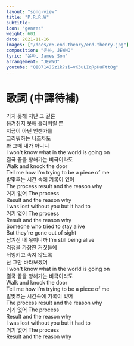 ```yaml
---
layout: "song-view"
title: "P.R.R.W"
subtitle:
icon: "genres"
weight: 601
date: 2021-11-16
images: ["/docs/r6-end-theory/end-theory.jpg"]
composition: "윤하, JEWNO"
lyric: "윤하, James Son"
arrangement: "JEWNO"
youtube: "QIB714JSz1k?si=vK3uLIqRpHuFtt0g"
---
```


# 歌詞 (中譯待補)

가지 못해 지난 그 길론  
움켜쥐지 못해 흘러버릴 뿐  
지금이 아닌 언젠가를  
그리워하는 나조차도  
봐 그때 내가 아니니  
I won't know what in the world is going on  
결국 끝을 향해가는 비극이라도  
Walk and knock the door  
Tell me how I'm trying to be a piece of me  
발맞추는 시간 속에 기록이 있어  
The process result and the reason why  
거기 없어 The process  
Result and the reason why  
I was lost without you but it had to  
거기 없어 The process  
Result and the reason why  
Someone who tried to stay alive  
But they're gone out of sight  
남겨진 내 몫이니까 I'm still being alive  
걱정을 가장한 거짓들에  
뒤엉키고 속지 않도록  
난 그만 바라보겠어  
I won't know what in the world is going on  
결국 끝을 향해가는 비극이라도  
Walk and knock the door  
Tell me how I'm trying to be a piece of me  
발맞추는 시간속에 기록이 있어  
The process result and the reason why  
거기 없어 The process  
Result and the reason why  
I was lost without you but it had to  
거기 없어 The process  
Result and the reason why  
